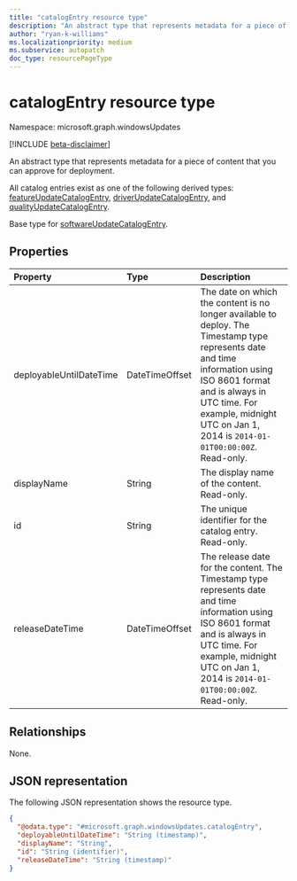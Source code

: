 ```yaml
---
title: "catalogEntry resource type"
description: "An abstract type that represents metadata for a piece of content that you can approve for deployment."
author: "ryan-k-williams"
ms.localizationpriority: medium
ms.subservice: autopatch
doc_type: resourcePageType
---
```


# catalogEntry resource type

Namespace: microsoft.graph.windowsUpdates

[!INCLUDE [beta-disclaimer](../../includes/beta-disclaimer.md)]

An abstract type that represents metadata for a piece of content that you can approve for deployment.

All catalog entries exist as one of the following derived types: [featureUpdateCatalogEntry](../resources/windowsupdates-featureupdatecatalogentry.md), [driverUpdateCatalogEntry](../resources/windowsupdates-driverupdatecatalogentry.md), and [qualityUpdateCatalogEntry](../resources/windowsupdates-qualityupdatecatalogentry.md).

Base type for [softwareUpdateCatalogEntry](../resources/windowsupdates-softwareupdatecatalogentry.md).

## Properties
|Property|Type|Description|
|:---|:---|:---|
|deployableUntilDateTime|DateTimeOffset|The date on which the content is no longer available to deploy. The Timestamp type represents date and time information using ISO 8601 format and is always in UTC time. For example, midnight UTC on Jan 1, 2014 is `2014-01-01T00:00:00Z`. Read-only.|
|displayName|String|The display name of the content. Read-only.|
|id|String|The unique identifier for the catalog entry. Read-only.|
|releaseDateTime|DateTimeOffset|The release date for the content. The Timestamp type represents date and time information using ISO 8601 format and is always in UTC time. For example, midnight UTC on Jan 1, 2014 is `2014-01-01T00:00:00Z`. Read-only.|

## Relationships
None.

## JSON representation
The following JSON representation shows the resource type.
<!-- {
  "blockType": "resource",
  "keyProperty": "id",
  "@odata.type": "microsoft.graph.windowsUpdates.catalogEntry",
  "openType": false
}
-->
``` json
{
  "@odata.type": "#microsoft.graph.windowsUpdates.catalogEntry",
  "deployableUntilDateTime": "String (timestamp)",
  "displayName": "String",
  "id": "String (identifier)",
  "releaseDateTime": "String (timestamp)"
}
```
